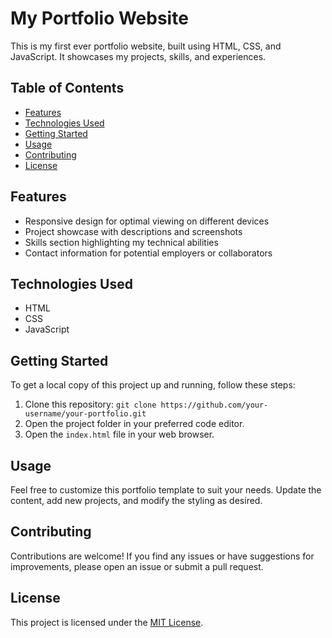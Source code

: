 # My Portfolio Website

This is my first ever portfolio website, built using HTML, CSS, and JavaScript. It showcases my projects, skills, and experiences.

## Table of Contents

- [Features](#features)
- [Technologies Used](#technologies-used)
- [Getting Started](#getting-started)
- [Usage](#usage)
- [Contributing](#contributing)
- [License](#license)

## Features

- Responsive design for optimal viewing on different devices
- Project showcase with descriptions and screenshots
- Skills section highlighting my technical abilities
- Contact information for potential employers or collaborators

## Technologies Used

- HTML
- CSS
- JavaScript

## Getting Started

To get a local copy of this project up and running, follow these steps:

1. Clone this repository: `git clone https://github.com/your-username/your-portfolio.git`
2. Open the project folder in your preferred code editor.
3. Open the `index.html` file in your web browser.

## Usage

Feel free to customize this portfolio template to suit your needs. Update the content, add new projects, and modify the styling as desired.

## Contributing

Contributions are welcome! If you find any issues or have suggestions for improvements, please open an issue or submit a pull request.

## License

This project is licensed under the [MIT License](LICENSE).
